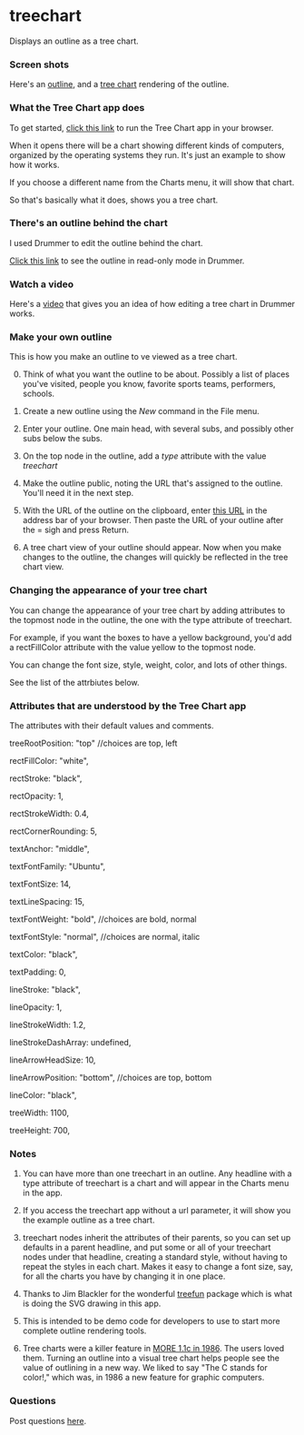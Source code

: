 # treechart

Displays an outline as a tree chart. 

### Screen shots

Here's an <a href="http://scripting.com/images/2022/01/18/outline.png">outline</a>, and a <a href="http://scripting.com/images/2022/01/18/treechart.png">tree chart</a> rendering of the outline. 

### What the Tree Chart app does

To get started, <a href="http://treechart.scripting.com/?url=http://drummer.scripting.com/cluelessnewbie/treechartDemo.opml">click this link</a> to run the Tree Chart app in your browser. 

When it opens there will be a chart showing different kinds of computers, organized by the operating systems they run. It's just an example to show how it works.  

If you choose a different name from the Charts menu, it will show that chart. 

So that's basically what it does, shows you a tree chart.

### There's an outline behind the chart

I used Drummer to edit the outline behind the chart. 

<a href="http://drummer.scripting.com/?url=http://drummer.scripting.com/cluelessnewbie/treechartDemo.opml">Click this link</a> to see the outline in read-only mode in Drummer.

### Watch a video

Here's a <a href="https://www.youtube.com/watch?v=-5DAQwL_eNE">video</a> that gives you an idea of how editing a tree chart in Drummer works. 

### Make your own outline

This is how you make an outline to ve viewed as a tree chart.

0. Think of what you want the outline to be about. Possibly a list of places you've visited, people you know, favorite sports teams, performers, schools. 

1. Create a new outline using the <i>New</i> command in the File menu. 

3. Enter your outline. One main head, with several subs, and possibly other subs below the subs. 

4. On the top node in the outline, add a <i>type</i> attribute with the value <i>treechart</i>

2. Make the outline public, noting the URL that's assigned to the outline. You'll need it in the next step.

4. With the URL of the outline on the clipboard, enter <a href="http://treechart.scripting.com/?url=">this URL</a> in the address bar of your browser. Then paste the URL of your outline after the = sigh and press Return. 

5. A tree chart view of your outline should appear. Now when you make changes to the outline, the changes will quickly be reflected in the tree chart view. 

### Changing the appearance of your tree chart

You can change the appearance of your tree chart by adding attributes to the topmost node in the outline, the one with the type attribute of treechart. 

For example, if you want the boxes to have a yellow background, you'd add a rectFillColor attribute with the value yellow to the topmost node. 

You can change the font size, style, weight, color, and lots of other things. 

See the list of the attrbiutes below. 

### Attributes that are understood by the Tree Chart app

The attributes with their default values and comments. 

treeRootPosition: "top" //choices are top, left



rectFillColor: "white",

rectStroke: "black",

rectOpacity: 1,

rectStrokeWidth: 0.4,

rectCornerRounding: 5,



textAnchor: "middle",

textFontFamily: "Ubuntu",

textFontSize: 14,

textLineSpacing: 15,

textFontWeight: "bold", //choices are bold, normal

textFontStyle: "normal", //choices are normal, italic

textColor: "black",

textPadding: 0,



lineStroke: "black",

lineOpacity: 1,

lineStrokeWidth: 1.2,

lineStrokeDashArray: undefined,

lineArrowHeadSize: 10,

lineArrowPosition: "bottom", //choices are top, bottom

lineColor: "black",



treeWidth: 1100,

treeHeight: 700,

### Notes

1. You can have more than one treechart in an outline. Any headline with a type attribute of treechart is a chart and will appear in the Charts menu in the app.

2. If you access the treechart app without a url parameter, it will show you the example outline as a tree chart. 

2. treechart nodes inherit the attributes of their parents, so you can set up defaults in a parent headline, and put some or all of your treechart nodes under that headline, creating a standard style, without having to repeat the styles in each chart. Makes it easy to change a font size, say, for all the charts you have by changing it in one place. 

3. Thanks to Jim Blackler for the wonderful <a href="https://github.com/jimblackler/treefun">treefun</a> package which is what is doing the SVG drawing in this app. 

4. This is intended to be demo code for developers to use to start more complete outline rendering tools. 

5. Tree charts were a killer feature in <a href="http://static.userland.com/misc/outliners/images/more11c/treeChart.gif">MORE 1.1c in 1986</a>. The users loved them. Turning an outline into a visual tree chart helps people see the value of outlining in a new way. We liked to say "The C stands for color!," which was, in 1986 a new feature for graphic computers. 

### Questions

Post questions <a href="https://github.com/scripting/drummerRFC/issues/20">here</a>. 

